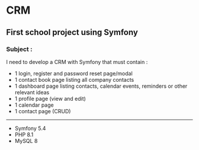 # CRM

## First school project using Symfony

### Subject :

I need to develop a CRM with Symfony that must contain :

* 1 login, register and password reset page/modal
* 1 contact book page listing all company contacts 
* 1 dashboard page listing contacts, calendar events, reminders or other relevant ideas
* 1 profile page (view and edit)
* 1 calendar page
* 1 contact page (CRUD)

------------

* Symfony 5.4
* PHP 8.1
* MySQL 8